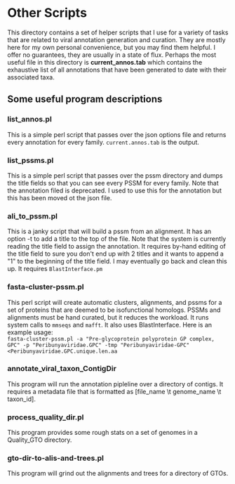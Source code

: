 # Other Scripts
This directory contains a set of helper scripts that I use for a variety of tasks that are related to viral annotation generation and curation. They are mostly here for my own personal convenience, but you may find them helpful.  I offer no guarantees, they are usually in a state of flux.  Perhaps the most useful file in this directory is **current_annos.tab** which contains the exhaustive list of all annotations that have been generated to date with their associated taxa. 


## Some useful program descriptions
### list_annos.pl 
This is a simple perl script that passes over the json options file and returns every annotation for every family. `current.annos.tab` is the output.<br>

### list_pssms.pl 
This is a simple perl script that passes over the pssm directory and dumps the title fields so that you can see every PSSM for every family.  Note that the annotation filed is deprecated.  I used to use this for the annotation but this has been moved ot the json file.<br>

### ali_to_pssm.pl
This is a janky script that will build a pssm from an alignment.  It has an option -t to add a title to the top of the file.  Note that the system is currently reading the title field to assign the annotation.  It requires by-hand editing of the title field to  sure you don't end up with 2 titles and it wants to append a "1" to the beginning of the title field.   I may eventually go back and clean this up.  It requires `BlastInterface.pm`<br>

### fasta-cluster-pssm.pl 
This perl script will create automatic clusters, alignments, and pssms for a set of proteins that are deemed to be isofunctional homologs.  PSSMs and alignments must be hand curated, but it reduces the workload.  It runs system calls to `mmseqs` and `mafft`. 
 It also uses BlastInterface. Here is an example usage:<br>
`fasta-cluster-pssm.pl -a "Pre-glycoprotein polyprotein GP complex, GPC" -p "Peribunyaviridae.GPC" -tmp "Peribunyaviridae-GPC"  <Peribunyaviridae.GPC.unique.len.aa`<br>

### annotate_viral_taxon_ContigDir
This program will run the annotation pipleline over a directory of contigs.  It requires a metadata file that is formatted as [file_name \t genome_name \t taxon_id].<br>

### process_quality_dir.pl
This program provides some rough stats on a set of genomes in a Quality_GTO directory.<br>

### gto-dir-to-alis-and-trees.pl
This program will grind out the alignments and trees for a directory of GTOs.<br>








